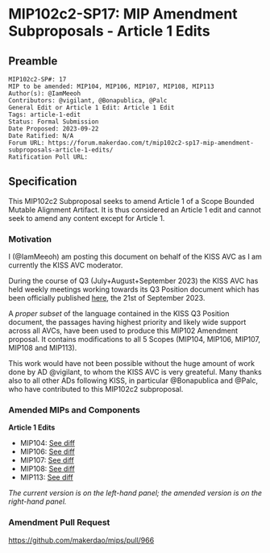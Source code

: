 # MIP102c2-SP17: MIP Amendment Subproposals - Article 1 Edits

## Preamble

```
MIP102c2-SP#: 17
MIP to be amended: MIP104, MIP106, MIP107, MIP108, MIP113
Author(s): @IamMeeoh
Contributors: @vigilant, @Bonapublica, @Palc
General Edit or Article 1 Edit: Article 1 Edit
Tags: article-1-edit
Status: Formal Submission
Date Proposed: 2023-09-22
Date Ratified: N/A
Forum URL: https://forum.makerdao.com/t/mip102c2-sp17-mip-amendment-subproposals-article-1-edits/
Ratification Poll URL: 
```

## Specification

This MIP102c2 Subproposal seeks to amend Article 1 of a Scope Bounded Mutable Alignment Artifact. It is thus considered an Article 1 edit and cannot seek to amend any content except for Article 1.

### Motivation

I (@IamMeeoh) am posting this document on behalf of the KISS AVC as I am currently the KISS AVC moderator. 

During the course of Q3 (July+August+September 2023) the KISS AVC has held weekly meetings working towards its Q3 Position document which has been officially published [here](http://forum.makerdao.com/t/kiss-position-document-for-q3-09-21-2023/22147/2?u=iammeeoh), the 21st of September 2023. 

A _proper subset_ of the language contained in the KISS Q3 Position document, the passages having highest priority and likely wide support across all AVCs, have been used to produce this MIP102 Amendment proposal. It contains modifications to all 5 Scopes (MIP104, MIP106, MIP107, MIP108 and MIP113).

This work would have not been possible without the huge amount of work done by AD @vigilant, to whom the KISS AVC is very greateful. Many thanks also to all other ADs following KISS, in particular @Bonapublica and @Palc, who have contributed to this MIP102c2 subproposal.

### Amended MIPs and Components

**Article 1 Edits**

- MIP104: [See diff](https://www.diffchecker.com/Va48iXvG/)
- MIP106: [See diff](https://www.diffchecker.com/7AL6gF7F/)
- MIP107: [See diff](https://www.diffchecker.com/kTCCFJGn/)
- MIP108: [See diff](https://www.diffchecker.com/cvYiw5Wt/)
- MIP113: [See diff](https://www.diffchecker.com/7CcNdvt1/)

_The current version is on the left-hand panel; the amended version is on the right-hand panel._

### Amendment Pull Request

https://github.com/makerdao/mips/pull/966

